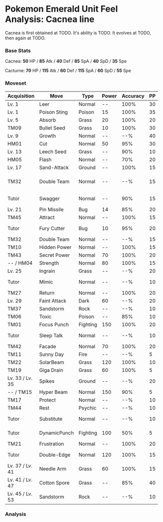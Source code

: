 # Pokemon Emerald Unit Feel Analysis: Cacnea line

Cacnea is first obtained at TODO. It's ability is TODO. It evolves at TODO, then again at TODO.

### Base Stats

Cacnea: **50** HP / **85** Atk / **40** Def / **85** SpA / **40** SpD / **35** Spe

Cacturne: **70** HP / **115** Atk / **60** Def / **115** SpA / **60** SpD / **55** Spe

### Moveset

|Acquisition    |Move        |Type    |Power|Accuracy|PP |Notes                    |
|---            |---         |---     |---  |---     |---|---                      |
|Lv. 1          |Leer        |Normal  |--   |100%    |30 |                         |
|Lv. 1          |Poison Sting|Poison  |15   |100%    |35 |                         |
|Lv. 5          |Absorb      |Grass   |20   |100%    |20 |                         |
|TM09           |Bullet Seed |Grass   |10   |100%    |30 |                         |
|Lv. 9          |Growth      |Normal  |--   |--%     |40 |                         |
|HM01           |Cut         |Normal  |50   |95%     |30 |                         |
|Lv. 13         |Leech Seed  |Grass   |--   |90%     |10 |                         |
|HM05           |Flash       |Normal  |--   |70%     |20 |                         |
|Lv. 17         |Sand-Attack |Ground  |--   |100%    |15 |                         |
|TM32           |Double Team |Normal  |--   |--%     |15 |Buy at Game Corner       |
|Tutor          |Swagger     |Normal  |--   |90%     |15 |Emerald only             |
|Lv. 21         |Pin Missile |Bug     |14   |85%     |20 |                         |
|TM45           |Attract     |Normal  |--   |100%    |15 |                         |
|Tutor          |Fury Cutter |Bug     |10   |95%     |20 |Emerald only             |
|TM32           |Double Team |Normal  |--   |--%     |15 |                         |
|TM10           |Hidden Power|Normal  |--   |100%    |15 |                         |
|TM43           |Secret Power|Normal  |70   |100%    |20 |                         |
|-- / HM04      |Strength    |Normal  |80   |100%    |15 |                         |
|Lv. 25         |Ingrain     |Grass   |--   |--%     |20 |                         |
|Tutor          |Mimic       |Normal  |--   |--%     |10 |Emerald only             |
|TM27           |Return      |Normal  |--   |100%    |20 |                         |
|Lv. 29         |Faint Attack|Dark    |60   |--%     |20 |                         |
|TM37           |Sandstorm   |Rock    |--   |--%     |10 |                         |
|TM06           |Toxic       |Poison  |--   |85%     |10 |                         |
|TM01           |Focus Punch |Fighting|150  |100%    |20 |                         |
|Tutor          |Sleep Talk  |Normal  |--   |--%     |10 |Emerald only             |
|TM42           |Facade      |Normal  |70   |100%    |20 |                         |
|TM11           |Sunny Day   |Fire    |--   |--%     |5  |                         |
|TM22           |SolarBeam   |Grass   |120  |100%    |10 |                         |
|TM19           |Giga Drain  |Grass   |60   |100%    |5  |                         |
|Lv. 33 / Lv. 35|Spikes      |Ground  |--   |--%     |20 |                         |
|-- / TM15      |Hyper Beam  |Normal  |150  |90%     |5  |                         |
|TM17           |Protect     |Normal  |--   |--%     |10 |                         |
|TM44           |Rest        |Psychic |--   |--%     |10 |                         |
|Tutor          |Substitute  |Normal  |--   |--%     |10 |Emerald only             |
|Tutor          |DynamicPunch|Fighting|100  |50%     |5  |Emerald only             |
|TM21           |Frustration |Normal  |--   |100%    |20 |                         |
|Tutor          |Double-Edge |Normal  |120  |100%    |15 |Emerald only             |
|Lv. 37 / Lv. 41|Needle Arm  |Grass   |60   |100%    |15 |                         |
|Lv. 41 / Lv. 47|Cotton Spore|Grass   |--   |85%     |40 |                         |
|Lv. 45 / Lv. 53|Sandstorm   |Rock    |--   |--%     |10 |                         |

### Analysis